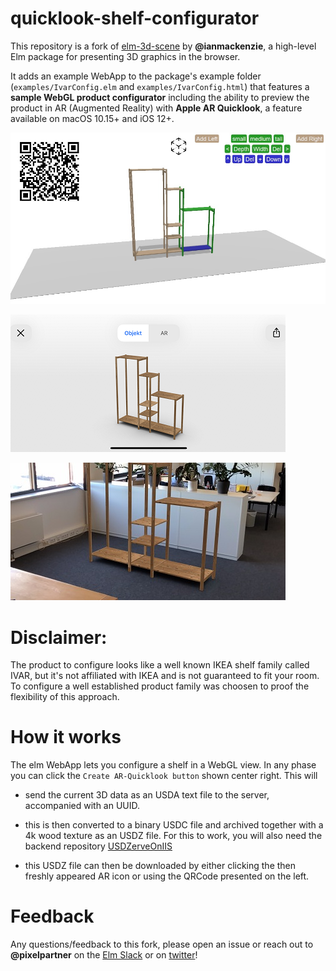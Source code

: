 # quicklook-shelf-configurator

This repository is a fork of [elm-3d-scene](https://github.com/ianmackenzie/elm-3d-scene) by **@ianmackenzie**, a high-level Elm package for presenting 3D graphics in the browser.

It adds an example WebApp to the package's example folder (`examples/IvarConfig.elm` and `examples/IvarConfig.html`) that features a **sample WebGL product configurator** including the ability to preview the product in AR (Augmented Reality) with **Apple AR Quicklook**, a feature available on macOS 10.15+ and iOS 12+. 

![WebApp screenshot](https://github.com/PixelPartner/quicklook-shelf-configurator/raw/master/IvarConfig_WebApp.jpg)

![Quicklook 3D screenshot](https://github.com/PixelPartner/quicklook-shelf-configurator/raw/master/IvarConfig_3D_quer.jpg)

![Quicklook AR screenshot](https://github.com/PixelPartner/quicklook-shelf-configurator/raw/master/IvarConfig_AR_quer.jpg)

# Disclaimer:

The product to configure looks like a well known IKEA shelf family called IVAR, but it's not affiliated with IKEA and is not guaranteed to fit your room. To configure a well established product family was choosen to proof the flexibility of this approach.

# How it works

The elm WebApp lets you configure a shelf in a WebGL view. In any phase you can click the `Create AR-Quicklook button` shown center right. This will

* send the current 3D data as an USDA text file to the server, accompanied with an UUID.

* this is then converted to a binary USDC file and archived together with a 4k wood texture as an USDZ file. For this to work, you will also need the backend repository [USDZerveOnIIS](https://github.com/PixelPartner/USDZerveOnIIS)

* this USDZ file can then be downloaded by either clicking the then freshly appeared AR icon or using the QRCode presented on the left. 

# Feedback

Any questions/feedback to this fork, please open an issue or reach out to **@pixelpartner**
on the [Elm Slack](https://elmlang.herokuapp.com) or on [twitter](https://www.twitter.com/pixelpartner)!
